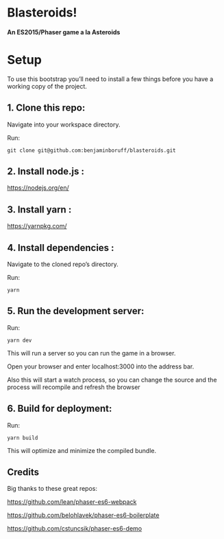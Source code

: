 # Blasteroids!
#### An ES2015/Phaser game a la Asteroids

# Setup
To use this bootstrap you’ll need to install a few things before you have a working copy of the project.

## 1. Clone this repo:

Navigate into your workspace directory.

Run:

```
git clone git@github.com:benjaminboruff/blasteroids.git
```

## 2. Install node.js :

https://nodejs.org/en/

## 3. Install yarn :

https://yarnpkg.com/

## 4. Install dependencies :

Navigate to the cloned repo’s directory.

Run:

```
yarn
```

## 5. Run the development server:

Run:

```
yarn dev
```

This will run a server so you can run the game in a browser.

Open your browser and enter localhost:3000 into the address bar.

Also this will start a watch process, so you can change the source and the process will recompile and refresh the browser


## 6. Build for deployment:

Run:

```
yarn build
```

This will optimize and minimize the compiled bundle.

## Credits
Big thanks to these great repos:

https://github.com/lean/phaser-es6-webpack

https://github.com/belohlavek/phaser-es6-boilerplate

https://github.com/cstuncsik/phaser-es6-demo
